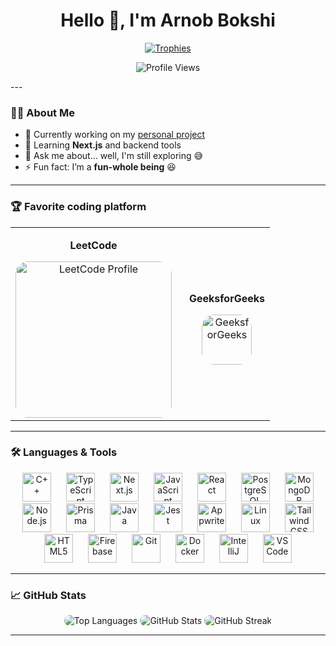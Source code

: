 <h1 align="center">Hello 👋, I'm Arnob Bokshi</h1>

<p align="center">
  <a href="https://github.com/arnob100"><img src="https://github-profile-trophy.vercel.app/?username=arnob100&theme=gruvbox&no-frame=true&row=1&column=6" alt="Trophies" /></a>
</p>

<!-- Profile Views Counter -->
<p align="center">
  <img src="https://komarev.com/ghpvc/?username=arnob100&label=Profile%20Views&color=ff69b4&style=flat-square" alt="Profile Views" />
</p>
---

### 👨‍💻 About Me
- 🔭 Currently working on my [personal project](https://github.com/arnob100/CustomizePhoneCase)
- 🌱 Learning **Next.js** and backend tools
- 💬 Ask me about… well, I'm still exploring 😅
- ⚡ Fun fact: I’m a **fun-whole being** 😆

---

### 🏆 Favorite coding platform
<div align="center">
  <table>
    <tr>
      <td align="center">
        <p><strong>LeetCode</strong></p>
        <a href="https://leetcode.com/arnob69" target="_blank">
          <img src="https://leetcard.jacoblin.cool/arnob69?theme=dark&font=Karma&ext=activity" alt="LeetCode Profile" height="250" style="border-radius: 20px;"/>
        </a>
      </td>
      <td align="center" style="padding-left: 20px;">
        <p><strong>GeeksforGeeks</strong></p>
        <a href="https://auth.geeksforgeeks.org/user/ararno47m4" target="_blank">
          <img src="https://raw.githubusercontent.com/rahuldkjain/github-profile-readme-generator/master/src/images/icons/Social/geeks-for-geeks.svg" alt="GeeksforGeeks" height="80" style="border-radius: 20px;"/>
        </a>
      </td>
    </tr>
  </table>
</div>

---

### 🛠 Languages & Tools
<p align="center">
  <img src="https://cdn.jsdelivr.net/gh/devicons/devicon/icons/cplusplus/cplusplus-original.svg" height="46" alt="C++" style="margin: 0 10px;"/>
  <img src="https://cdn.jsdelivr.net/gh/devicons/devicon/icons/typescript/typescript-original.svg" height="46" alt="TypeScript" style="margin: 0 10px;"/>
  <img src="https://cdn.jsdelivr.net/gh/devicons/devicon/icons/nextjs/nextjs-original.svg" height="46" alt="Next.js" style="margin: 0 10px;"/>
  <img src="https://cdn.jsdelivr.net/gh/devicons/devicon/icons/javascript/javascript-original.svg" height="46" alt="JavaScript" style="margin: 0 10px;"/>
  <img src="https://cdn.jsdelivr.net/gh/devicons/devicon/icons/react/react-original.svg" height="46" alt="React" style="margin: 0 10px;"/>
  <img src="https://cdn.jsdelivr.net/gh/devicons/devicon/icons/postgresql/postgresql-original.svg" height="46" alt="PostgreSQL" style="margin: 0 10px;"/>
  <img src="https://cdn.jsdelivr.net/gh/devicons/devicon/icons/mongodb/mongodb-original.svg" height="46" alt="MongoDB" style="margin: 0 10px;"/>
  <img src="https://cdn.jsdelivr.net/gh/devicons/devicon/icons/nodejs/nodejs-original.svg" height="46" alt="Node.js" style="margin: 0 10px;"/>
  <img src="https://cdn.jsdelivr.net/gh/devicons/devicon/icons/prisma/prisma-original.svg" height="46" alt="Prisma" style="margin: 0 10px;"/>
  <img src="https://cdn.jsdelivr.net/gh/devicons/devicon/icons/java/java-original.svg" height="46" alt="Java" style="margin: 0 10px;"/>
  <img src="https://cdn.jsdelivr.net/gh/devicons/devicon/icons/jest/jest-plain.svg" height="46" alt="Jest" style="margin: 0 10px;"/>
  <img src="https://cdn.jsdelivr.net/gh/devicons/devicon/icons/appwrite/appwrite-original.svg" height="46" alt="Appwrite" style="margin: 0 10px;"/>
  <img src="https://cdn.jsdelivr.net/gh/devicons/devicon/icons/linux/linux-original.svg" height="46" alt="Linux" style="margin: 0 10px;"/>
  <img src="https://cdn.jsdelivr.net/gh/devicons/devicon/icons/tailwindcss/tailwindcss-original-wordmark.svg" height="46" alt="Tailwind CSS" style="margin: 0 10px;"/>
  <img src="https://cdn.jsdelivr.net/gh/devicons/devicon/icons/html5/html5-original.svg" height="46" alt="HTML5" style="margin: 0 10px;"/>
  <img src="https://cdn.jsdelivr.net/gh/devicons/devicon/icons/firebase/firebase-plain.svg" height="46" alt="Firebase" style="margin: 0 10px;"/>
  <img src="https://cdn.jsdelivr.net/gh/devicons/devicon/icons/git/git-original.svg" height="46" alt="Git" style="margin: 0 10px;"/>
  <img src="https://cdn.jsdelivr.net/gh/devicons/devicon/icons/docker/docker-original.svg" height="46" alt="Docker" style="margin: 0 10px;"/>
  <img src="https://cdn.jsdelivr.net/gh/devicons/devicon/icons/intellij/intellij-original.svg" height="46" alt="IntelliJ" style="margin: 0 10px;"/>
  <img src="https://cdn.jsdelivr.net/gh/devicons/devicon/icons/vscode/vscode-original.svg" height="46" alt="VS Code" style="margin: 0 10px;"/>
</p>

---

### 📈 GitHub Stats
<p align="center">
  <img src="https://github-readme-stats.vercel.app/api/top-langs?username=arnob100&show_icons=true&locale=en&layout=compact&theme=gruvbox" alt="Top Languages" style="border-radius: 10px;"/>
  <img src="https://github-readme-stats.vercel.app/api?username=arnob100&show_icons=true&locale=en&theme=gruvbox" alt="GitHub Stats" style="border-radius: 10px;"/>
  <img src="https://github-readme-streak-stats.herokuapp.com/?user=arnob100&theme=gruvbox" alt="GitHub Streak" style="border-radius: 10px;"/>
</p>

---



